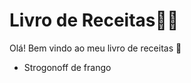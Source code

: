 # Livro de Receitas:man_cook:

Olá! Bem vindo ao meu livro de receitas :wave:

- Strogonoff de frango

  